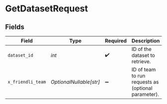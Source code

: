 # GetDatasetRequest


## Fields

| Field                                               | Type                                                | Required                                            | Description                                         |
| --------------------------------------------------- | --------------------------------------------------- | --------------------------------------------------- | --------------------------------------------------- |
| `dataset_id`                                        | *int*                                               | :heavy_check_mark:                                  | ID of the dataset to retrieve.                      |
| `x_friendli_team`                                   | *OptionalNullable[str]*                             | :heavy_minus_sign:                                  | ID of team to run requests as (optional parameter). |